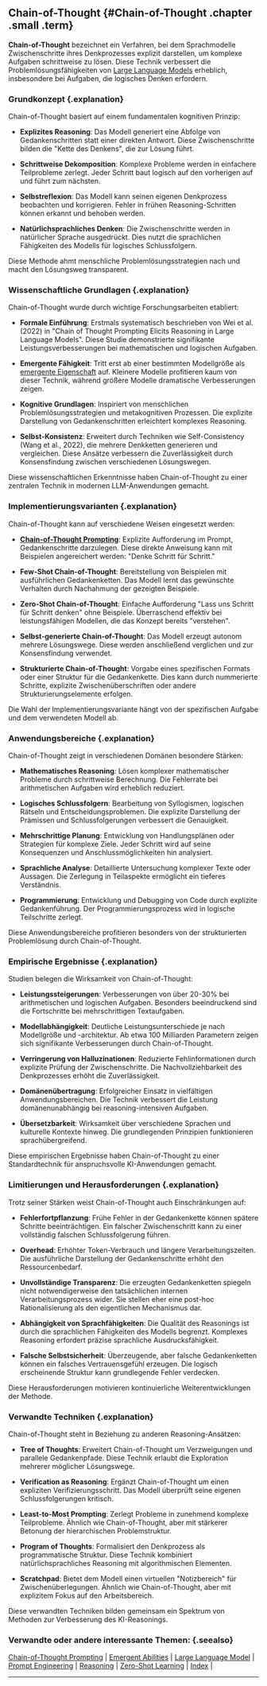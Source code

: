 ## Chain-of-Thought {#Chain-of-Thought .chapter .small .term}

**Chain-of-Thought** bezeichnet ein Verfahren, bei dem Sprachmodelle Zwischenschritte ihres Denkprozesses explizit darstellen, um komplexe Aufgaben schrittweise zu lösen.
Diese Technik verbessert die Problemlösungsfähigkeiten von [Large Language Models](#Large-Language-Model) erheblich, insbesondere bei Aufgaben, die logisches Denken erfordern.

### Grundkonzept {.explanation}

Chain-of-Thought basiert auf einem fundamentalen kognitiven Prinzip:

- **Explizites Reasoning**: Das Modell generiert eine Abfolge von Gedankenschritten statt einer direkten Antwort.
Diese Zwischenschritte bilden die "Kette des Denkens", die zur Lösung führt.

- **Schrittweise Dekomposition**: Komplexe Probleme werden in einfachere Teilprobleme zerlegt.
Jeder Schritt baut logisch auf den vorherigen auf und führt zum nächsten.

- **Selbstreflexion**: Das Modell kann seinen eigenen Denkprozess beobachten und korrigieren.
Fehler in frühen Reasoning-Schritten können erkannt und behoben werden.

- **Natürlichsprachliches Denken**: Die Zwischenschritte werden in natürlicher Sprache ausgedrückt.
Dies nutzt die sprachlichen Fähigkeiten des Modells für logisches Schlussfolgern.

Diese Methode ahmt menschliche Problemlösungsstrategien nach und macht den Lösungsweg transparent.

### Wissenschaftliche Grundlagen {.explanation}

Chain-of-Thought wurde durch wichtige Forschungsarbeiten etabliert:

- **Formale Einführung**: Erstmals systematisch beschrieben von Wei et al. (2022) in "Chain of Thought Prompting Elicits Reasoning in Large Language Models".
Diese Studie demonstrierte signifikante Leistungsverbesserungen bei mathematischen und logischen Aufgaben.

- **Emergente Fähigkeit**: Tritt erst ab einer bestimmten Modellgröße als [emergente Eigenschaft](#Emergent-Abilities) auf.
Kleinere Modelle profitieren kaum von dieser Technik, während größere Modelle dramatische Verbesserungen zeigen.

- **Kognitive Grundlagen**: Inspiriert von menschlichen Problemlösungsstrategien und metakognitiven Prozessen.
Die explizite Darstellung von Gedankenschritten erleichtert komplexes Reasoning.

- **Selbst-Konsistenz**: Erweitert durch Techniken wie Self-Consistency (Wang et al., 2022), die mehrere Denkketten generieren und vergleichen.
Diese Ansätze verbessern die Zuverlässigkeit durch Konsensfindung zwischen verschiedenen Lösungswegen.

Diese wissenschaftlichen Erkenntnisse haben Chain-of-Thought zu einer zentralen Technik in modernen LLM-Anwendungen gemacht.

### Implementierungsvarianten {.explanation}

Chain-of-Thought kann auf verschiedene Weisen eingesetzt werden:

- **[Chain-of-Thought Prompting](#Chain-of-Thought-Prompting)**: Explizite Aufforderung im Prompt, Gedankenschritte darzulegen.
Diese direkte Anweisung kann mit Beispielen angereichert werden: "Denke Schritt für Schritt."

- **Few-Shot Chain-of-Thought**: Bereitstellung von Beispielen mit ausführlichen Gedankenketten.
Das Modell lernt das gewünschte Verhalten durch Nachahmung der gezeigten Beispiele.

- **Zero-Shot Chain-of-Thought**: Einfache Aufforderung "Lass uns Schritt für Schritt denken" ohne Beispiele.
Überraschend effektiv bei leistungsfähigen Modellen, die das Konzept bereits "verstehen".

- **Selbst-generierte Chain-of-Thought**: Das Modell erzeugt autonom mehrere Lösungswege.
Diese werden anschließend verglichen und zur Konsensfindung verwendet.

- **Strukturierte Chain-of-Thought**: Vorgabe eines spezifischen Formats oder einer Struktur für die Gedankenkette.
Dies kann durch nummerierte Schritte, explizite Zwischenüberschriften oder andere Strukturierungselemente erfolgen.

Die Wahl der Implementierungsvariante hängt von der spezifischen Aufgabe und dem verwendeten Modell ab.

### Anwendungsbereiche {.explanation}

Chain-of-Thought zeigt in verschiedenen Domänen besondere Stärken:

- **Mathematisches Reasoning**: Lösen komplexer mathematischer Probleme durch schrittweise Berechnung.
Die Fehlerrate bei arithmetischen Aufgaben wird erheblich reduziert.

- **Logisches Schlussfolgern**: Bearbeitung von Syllogismen, logischen Rätseln und Entscheidungsproblemen.
Die explizite Darstellung der Prämissen und Schlussfolgerungen verbessert die Genauigkeit.

- **Mehrschrittige Planung**: Entwicklung von Handlungsplänen oder Strategien für komplexe Ziele.
Jeder Schritt wird auf seine Konsequenzen und Anschlussmöglichkeiten hin analysiert.

- **Sprachliche Analyse**: Detaillierte Untersuchung komplexer Texte oder Aussagen.
Die Zerlegung in Teilaspekte ermöglicht ein tieferes Verständnis.

- **Programmierung**: Entwicklung und Debugging von Code durch explizite Gedankenführung.
Der Programmierungsprozess wird in logische Teilschritte zerlegt.

Diese Anwendungsbereiche profitieren besonders von der strukturierten Problemlösung durch Chain-of-Thought.

### Empirische Ergebnisse {.explanation}

Studien belegen die Wirksamkeit von Chain-of-Thought:

- **Leistungssteigerungen**: Verbesserungen von über 20-30% bei arithmetischen und logischen Aufgaben.
Besonders beeindruckend sind die Fortschritte bei mehrschrittigen Textaufgaben.

- **Modellabhängigkeit**: Deutliche Leistungsunterschiede je nach Modellgröße und -architektur.
Ab etwa 100 Milliarden Parametern zeigen sich signifikante Verbesserungen durch Chain-of-Thought.

- **Verringerung von Halluzinationen**: Reduzierte Fehlinformationen durch explizite Prüfung der Zwischenschritte.
Die Nachvollziehbarkeit des Denkprozesses erhöht die Zuverlässigkeit.

- **Domänenübertragung**: Erfolgreicher Einsatz in vielfältigen Anwendungsbereichen.
Die Technik verbessert die Leistung domänenunabhängig bei reasoning-intensiven Aufgaben.

- **Übersetzbarkeit**: Wirksamkeit über verschiedene Sprachen und kulturelle Kontexte hinweg.
Die grundlegenden Prinzipien funktionieren sprachübergreifend.

Diese empirischen Ergebnisse haben Chain-of-Thought zu einer Standardtechnik für anspruchsvolle KI-Anwendungen gemacht.

### Limitierungen und Herausforderungen {.explanation}

Trotz seiner Stärken weist Chain-of-Thought auch Einschränkungen auf:

- **Fehlerfortpflanzung**: Frühe Fehler in der Gedankenkette können spätere Schritte beeinträchtigen.
Ein falscher Zwischenschritt kann zu einer vollständig falschen Schlussfolgerung führen.

- **Overhead**: Erhöhter Token-Verbrauch und längere Verarbeitungszeiten.
Die ausführliche Darstellung der Gedankenschritte erhöht den Ressourcenbedarf.

- **Unvollständige Transparenz**: Die erzeugten Gedankenketten spiegeln nicht notwendigerweise den tatsächlichen internen Verarbeitungsprozess wider.
Sie stellen eher eine post-hoc Rationalisierung als den eigentlichen Mechanismus dar.

- **Abhängigkeit von Sprachfähigkeiten**: Die Qualität des Reasonings ist durch die sprachlichen Fähigkeiten des Modells begrenzt.
Komplexes Reasoning erfordert präzise sprachliche Ausdrucksfähigkeit.

- **Falsche Selbstsicherheit**: Überzeugende, aber falsche Gedankenketten können ein falsches Vertrauensgefühl erzeugen.
Die logisch erscheinende Struktur kann grundlegende Fehler verdecken.

Diese Herausforderungen motivieren kontinuierliche Weiterentwicklungen der Methode.

### Verwandte Techniken {.explanation}

Chain-of-Thought steht in Beziehung zu anderen Reasoning-Ansätzen:

- **Tree of Thoughts**: Erweitert Chain-of-Thought um Verzweigungen und parallele Gedankenpfade.
Diese Technik erlaubt die Exploration mehrerer möglicher Lösungswege.

- **Verification as Reasoning**: Ergänzt Chain-of-Thought um einen expliziten Verifizierungsschritt.
Das Modell überprüft seine eigenen Schlussfolgerungen kritisch.

- **Least-to-Most Prompting**: Zerlegt Probleme in zunehmend komplexe Teilprobleme.
Ähnlich wie Chain-of-Thought, aber mit stärkerer Betonung der hierarchischen Problemstruktur.

- **Program of Thoughts**: Formalisiert den Denkprozess als programmatische Struktur.
Diese Technik kombiniert natürlichsprachliches Reasoning mit algorithmischen Elementen.

- **Scratchpad**: Bietet dem Modell einen virtuellen "Notizbereich" für Zwischenüberlegungen.
Ähnlich wie Chain-of-Thought, aber mit explizitem Fokus auf den Arbeitsbereich.

Diese verwandten Techniken bilden gemeinsam ein Spektrum von Methoden zur Verbesserung des KI-Reasonings.

### Verwandte oder andere interessante Themen: {.seealso}

[Chain-of-Thought Prompting](#Chain-of-Thought-Prompting) |
[Emergent Abilities](#Emergent-Abilities) |
[Large Language Model](#Large-Language-Model) |
[Prompt Engineering](#Prompt-Engineering) |
[Reasoning](#Reasoning) |
[Zero-Shot Learning](#Zero-Shot-Learning) |
[Index](#Index) |

----


